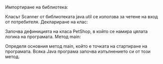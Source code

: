 Импортиране на библиотека:

Класът Scanner от библиотеката java.util се използва за четене на вход от потребителя.
Деклариране на клас:

Започва дефиницията на класа PetShop, в който се намира цялата логика на програмата.
Метод main:

Определя основния метод main, който е точката на стартиране на програмата. Всяка Java програма започва изпълнението си от този метод.
